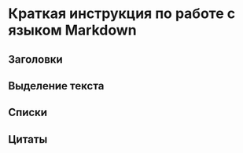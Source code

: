 # Краткая инструкция по работе с языком Markdown

## Заголовки

## Выделение текста

## Списки 

## Цитаты